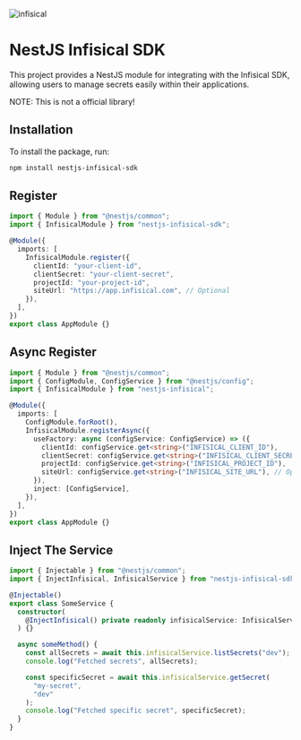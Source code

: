 ![infisical](https://github.com/user-attachments/assets/28e5832d-5212-4568-9f90-3b05ca49249a)

# NestJS Infisical SDK

This project provides a NestJS module for integrating with the Infisical SDK, allowing users to manage secrets easily within their applications.

NOTE: This is not a official library!

## Installation

To install the package, run:

```bash
npm install nestjs-infisical-sdk
```

## Register

```typescript
import { Module } from "@nestjs/common";
import { InfisicalModule } from "nestjs-infisical-sdk";

@Module({
  imports: [
    InfisicalModule.register({
      clientId: "your-client-id",
      clientSecret: "your-client-secret",
      projectId: "your-project-id",
      siteUrl: "https://app.infisical.com", // Optional
    }),
  ],
})
export class AppModule {}
```

## Async Register

```typescript
import { Module } from "@nestjs/common";
import { ConfigModule, ConfigService } from "@nestjs/config";
import { InfisicalModule } from "nestjs-infisical";

@Module({
  imports: [
    ConfigModule.forRoot(),
    InfisicalModule.registerAsync({
      useFactory: async (configService: ConfigService) => ({
        clientId: configService.get<string>("INFISICAL_CLIENT_ID"),
        clientSecret: configService.get<string>("INFISICAL_CLIENT_SECRET"),
        projectId: configService.get<string>("INFISICAL_PROJECT_ID"),
        siteUrl: configService.get<string>("INFISICAL_SITE_URL"), // Optional
      }),
      inject: [ConfigService],
    }),
  ],
})
export class AppModule {}
```

## Inject The Service

```typescript
import { Injectable } from "@nestjs/common";
import { InjectInfisical, InfisicalService } from "nestjs-infisical-sdk";

@Injectable()
export class SomeService {
  constructor(
    @InjectInfisical() private readonly infisicalService: InfisicalService
  ) {}

  async someMethod() {
    const allSecrets = await this.infisicalService.listSecrets("dev");
    console.log("Fetched secrets", allSecrets);

    const specificSecret = await this.infisicalService.getSecret(
      "my-secret",
      "dev"
    );
    console.log("Fetched specific secret", specificSecret);
  }
}
```
